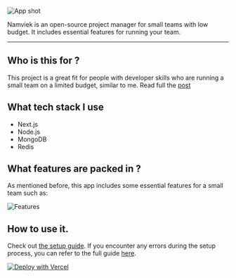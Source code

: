 ![App shot](https://github.com/hudy9x/namviek/assets/95471659/00cab20a-747a-4cf5-8f5e-105f314f7e2f)

Namviek is an open-source project manager for small teams with low budget. It includes essential features for running your team.

----

## Who is this for ?

This project is a great fit for people with developer skills who are running a small team on a limited budget, similar to me. Read full the [post](https://dev.to/hudy9x/i-built-a-free-open-source-project-manager-that-helps-teams-keep-costs-under-15month-3pmk)

## What tech stack I use

- Next.js
- Node.js
- MongoDB
- Redis

## What features are packed in ?

As mentioned before, this app includes some essential features for a small team such as:

![Features](https://github.com/hudy9x/namviek/assets/95471659/28b1d157-e765-49ab-b7fd-0f3c441661ad)

## How to use it.

Check out [the setup guide](https://www.namviek.com/#download). If you encounter any errors during the setup process, you can refer to the full guide [here](https://docs.namviek.com/doc/installation).


[![Deploy with Vercel](https://vercel.com/button)](https://vercel.com/new/clone?repository-url=https%3A%2F%2Fgithub.com%2Fhudy9x%2Fnamviek%2Ftree%2Fmain&project-name=namviek&build-command=npm%20run%20generate2%20%26%26%20npx%20nx%20build%20ui-app%20--prod&output-directory=dist%2Fpackages%2Fui-app%2F.next&install-command=npm%20install&env=NEXT_PUBLIC_FIREBASE_CLIENT_CONFIG,LOGTAIL_SOURCE_TOKEN,NEXT_PUBLIC_PUSHER_CHANNEL_APP_KEY,NEXT_PUBLIC_PUSHER_CHANNEL_APP_CLUSTER,NEXT_PUBLIC_BE_GATEWAY,NEXT_PUBLIC_FE_GATEWAY,NEXT_PUBLIC_APP_NAME,NEXT_PUBLIC_PUSHER_INSTANCE_ID,NEXT_PUBLIC_LIVEKIT_URL)

